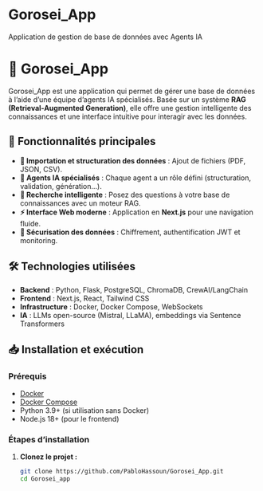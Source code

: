# Gorosei_App
Application de gestion de base de données avec Agents IA

# 🚀 Gorosei_App

Gorosei_App est une application qui permet de gérer une base de données à l’aide d’une équipe d’agents IA spécialisés. Basée sur un système **RAG (Retrieval-Augmented Generation)**, elle offre une gestion intelligente des connaissances et une interface intuitive pour interagir avec les données.

## 📌 Fonctionnalités principales
- **📂 Importation et structuration des données** : Ajout de fichiers (PDF, JSON, CSV).
- **🧠 Agents IA spécialisés** : Chaque agent a un rôle défini (structuration, validation, génération…).
- **🔎 Recherche intelligente** : Posez des questions à votre base de connaissances avec un moteur RAG.
- **⚡ Interface Web moderne** : Application en **Next.js** pour une navigation fluide.
- **🔐 Sécurisation des données** : Chiffrement, authentification JWT et monitoring.

## 🛠️ Technologies utilisées
- **Backend** : Python, Flask, PostgreSQL, ChromaDB, CrewAI/LangChain
- **Frontend** : Next.js, React, Tailwind CSS
- **Infrastructure** : Docker, Docker Compose, WebSockets
- **IA** : LLMs open-source (Mistral, LLaMA), embeddings via Sentence Transformers

## 📥 Installation et exécution
### **Prérequis**
- [Docker](https://www.docker.com/)
- [Docker Compose](https://docs.docker.com/compose/)
- Python 3.9+ (si utilisation sans Docker)
- Node.js 18+ (pour le frontend)

### **Étapes d’installation**
1. **Clonez le projet :**
   ```bash
   git clone https://github.com/PabloHassoun/Gorosei_App.git
   cd Gorosei_app
